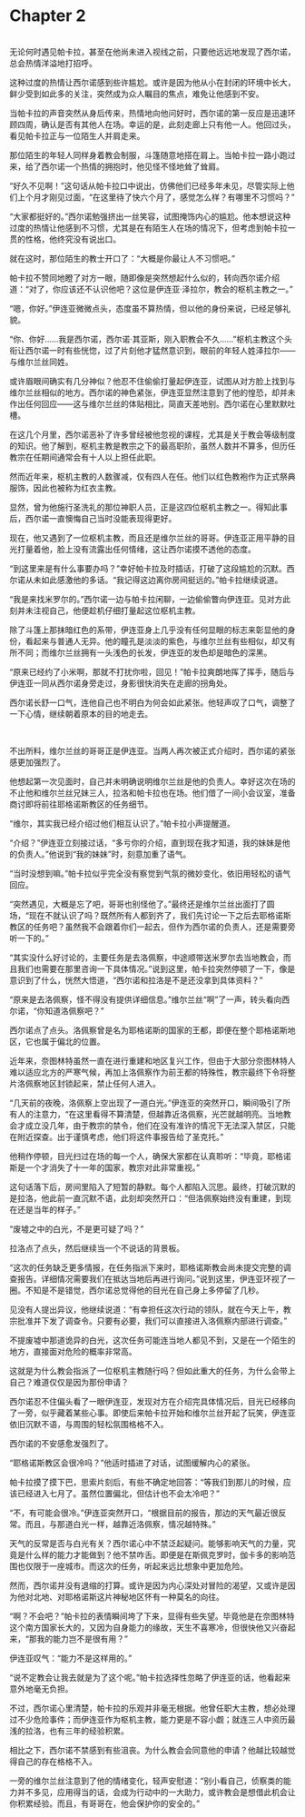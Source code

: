 # Chapter 2

<br>
无论何时遇见帕卡拉，甚至在他尚未进入视线之前，只要他远远地发现了西尔诺，总会热情洋溢地打招呼。

这种过度的热情让西尔诺感到些许尴尬。或许是因为他从小在封闭的环境中长大，鲜少受到如此多的关注，突然成为众人瞩目的焦点，难免让他感到不安。

当帕卡拉的声音突然从身后传来，热情地向他问好时，西尔诺的第一反应是迅速环顾四周，确认是否有其他人在场。幸运的是，此刻走廊上只有他一人。他回过头，看见帕卡拉正与一位陌生人并肩走来。

那位陌生的年轻人同样身着教会制服，斗篷随意地搭在肩上。当帕卡拉一路小跑过来，给了西尔诺一个热情的拥抱时，他见怪不怪地耸了耸肩。

“好久不见啊！”这句话从帕卡拉口中说出，仿佛他们已经多年未见，尽管实际上他们上个月才刚见过面，“在这里待了快六个月了，感觉怎么样？有哪里不习惯吗？”

“大家都挺好的。”西尔诺勉强挤出一丝笑容，试图掩饰内心的尴尬。他本想说这种过度的热情让他感到不习惯，尤其是在有陌生人在场的情况下，但考虑到帕卡拉一贯的性格，他终究没有说出口。

就在这时，那位陌生的教士开口了：“大概是你最让人不习惯吧。”

帕卡拉不赞同地瞪了对方一眼，随即像是突然想起什么似的，转向西尔诺介绍道：“对了，你应该还不认识他吧？这位是伊连亚·泽拉尔，教会的枢机主教之一。”

“嗯，你好。”伊连亚微微点头，态度虽不算热情，但以他的身份来说，已经足够礼貌。

“你、你好……我是西尔诺，西尔诺·其亚斯，刚入职教会不久……”枢机主教这个头衔让西尔诺一时有些恍惚，过了片刻他才猛然意识到，眼前的年轻人姓泽拉尔——与维尔兰丝同姓。

或许眉眼间确实有几分神似？他忍不住偷偷打量起伊连亚，试图从对方脸上找到与维尔兰丝相似的地方。西尔诺的神色紧张，伊连亚显然注意到了他的惶恐，却并未作出任何回应——这与维尔兰丝的体贴相比，简直天差地别。西尔诺在心里默默吐槽。

在这几个月里，西尔诺恶补了许多曾经被他忽视的课程，尤其是关于教会等级制度的知识。他了解到，枢机主教是教宗之下的最高职阶，虽然人数并不算多，但历任教宗在任期间通常会有十人以上担任此职。

然而近年来，枢机主教的人数骤减，仅有四人在任。他们以红色教袍作为正式祭典服饰，因此也被称为红衣主教。

显然，曾为他施行圣洗礼的那位神职人员，正是这四位枢机主教之一。得知此事后，西尔诺一直懊悔自己当时没能表现得更好。

现在，他又遇到了一位枢机主教，而且还是维尔兰丝的哥哥。伊连亚正用平静的目光打量着他，脸上没有流露出任何情绪，这让西尔诺摸不透他的态度。

“到这里来是有什么事要办吗？”幸好帕卡拉及时插话，打破了这段尴尬的沉默。西尔诺从未如此感激他的多话。“我记得这边离你房间挺远的。”帕卡拉继续说道。

“我是来找米罗尔的。”西尔诺一边与帕卡拉闲聊，一边偷偷瞥向伊连亚。见对方此刻并未注视自己，他便趁机仔细打量起这位枢机主教。

除了斗篷上那抹暗红色的系带，伊连亚身上几乎没有任何显眼的标志来彰显他的身份，看起来与普通人无异。他的瞳孔是淡淡的紫色，与维尔兰丝有些相似，却又有所不同；而维尔兰丝拥有一头浅色的长发，伊连亚的发色却是暗色的深黑。

“原来已经约了小米啊，那就不打扰你啦，回见！”帕卡拉爽朗地挥了挥手，随后与伊连亚一同从西尔诺身旁走过，身影很快消失在走廊的拐角处。

西尔诺长舒一口气，连他自己也不明白为何会如此紧张。他轻声叹了口气，调整了一下心情，继续朝着原本的目的地走去。

<br>

不出所料，维尔兰丝的哥哥正是伊连亚。当两人再次被正式介绍时，西尔诺的紧张感更加强烈了。

他想起第一次见面时，自己并未明确说明维尔兰丝是他的负责人。幸好这次在场的不止他和维尔兰丝兄妹三人，拉洛和帕卡拉也在场。他们借了一间小会议室，准备商讨即将前往耶格诺斯教区的任务细节。

“维尔，其实我已经介绍过他们相互认识了。”帕卡拉小声提醒道。

“介绍？”伊连亚立刻接过话，“多亏你的介绍，直到现在我才知道，我的妹妹是他的负责人。”他说到“我的妹妹”时，刻意加重了语气。

“当时没想到嘛。”帕卡拉似乎完全没有察觉到气氛的微妙变化，依旧用轻松的语气回应。

“突然遇见，大概是忘了吧，哥哥也别怪他了。”最终还是维尔兰丝出面打了圆场，“现在不就认识了吗？既然所有人都到齐了，我们先讨论一下之后去耶格诺斯教区的任务吧？虽然我不会跟着你们一起去，但作为西尔诺的负责人，还是需要旁听一下的。”

“其实没什么好讨论的，主要任务是去洛佩察，中途顺带送米罗尔去当地教会，而且我们也需要在那里咨询一下具体情况。”说到这里，帕卡拉突然停顿了一下，像是意识到了什么，恍然大悟道，“西尔诺和拉洛是不是还没拿到具体资料？”

“原来是去洛佩察，怪不得没有提供详细信息。”维尔兰丝“啊”了一声，转头看向西尔诺，“你知道洛佩察吧？”

西尔诺点了点头。洛佩察曾是名为耶格诺斯的国家的王都，即便在整个耶格诺斯地区，它也属于偏北的位置。

近年来，奈图林特虽然一直在进行重建和地区复兴工作，但由于大部分奈图林特人难以适应北方的严寒气候，再加上洛佩察作为前王都的特殊性，教宗最终下令将整片洛佩察地区封锁起来，禁止任何人进入。

“几天前的夜晚，洛佩察上空出现了一道白光。”伊连亚的突然开口，瞬间吸引了所有人的注意力，“在这里看得不算清楚，但越靠近洛佩察，光芒就越明亮。当地教会才成立没几年，由于教宗的禁令，他们在没有准许的情况下无法深入禁区，只能在附近探查。出于谨慎考虑，他们将这件事报告给了圣克托。”

他稍作停顿，目光扫过在场的每一个人，确保大家都在认真聆听：“毕竟，耶格诺斯是一个才消失了十一年的国家，教宗对此非常重视。”

这句话落下后，房间里陷入了短暂的静默。每个人都陷入沉思。最终，打破沉默的是拉洛，他此前一直沉默不语，此刻却突然开口：“但洛佩察始终没有重建，到现在还是当年的样子。”

“废墟之中的白光，不是更可疑了吗？”

拉洛点了点头，然后继续当一个不说话的背景板。

“这次的任务缺乏更多情报，在任务指派下来时，耶格诺斯教会尚未提交完整的调查报告。详细情况需要我们在抵达当地后再进行询问。”说到这里，伊连亚环视了一圈。不知是不是错觉，西尔诺总觉得他的目光在自己身上多停留了几秒。

见没有人提出异议，他继续说道：“有幸担任这次行动的领队，就在今天上午，教宗批准并下发了调查令。只要有必要，我们可以直接进入洛佩察内部进行调查。”

不提废墟中那道诡异的白光，这次任务可能连当地人都见不到，又是在一个陌生的地方，直接面对危险的概率非常高。

这就是为什么教会指派了一位枢机主教随行吗？但如此重大的任务，为什么会带上自己？难道仅仅是因为那份申请？

西尔诺忍不住偏头看了一眼伊连亚，发现对方在介绍完具体情况后，目光已经移向了一旁，似乎藏着某些心事。即使后来帕卡拉开始和维尔兰丝开起了玩笑，伊连亚依旧沉默不语，与周围的轻松氛围格格不入。

西尔诺的不安感愈发强烈了。

“耶格诺斯教区会很冷吗？”他适时插进了对话，试图缓解内心的紧张。

帕卡拉摸了摸下巴，思索片刻后，有些不确定地回答：“等我们到那儿的时候，应该已经进入七月了。虽然位置偏北，但估计也不会太冷吧？”

“不，有可能会很冷。”伊连亚突然开口，“根据目前的报告，那边的天气最近很反常。而且，与那道白光一样，越靠近洛佩察，情况越特殊。”

天气的反常是否与白光有关？西尔诺心中不禁泛起疑问。能够影响天气的力量，究竟是什么样的能力才能做到？他不禁咋舌。即便是在斯佩克罗时，伽卡多的影响范围也仅限于一座城市。而这次的任务，听起来远比想象中更加危险。

然而，西尔诺并没有退缩的打算。或许是因为内心深处对冒险的渴望，又或许是因为他对北地、对耶格诺斯这片神秘地区怀有一种莫名的向往。

“啊？不会吧？”帕卡拉的表情瞬间垮了下来，显得有些失望。毕竟他是在奈图林特这个南方国家长大的，又因为自身能力的缘故，天生不喜寒冷，但很快他又兴奋起来，“那我的能力岂不是很有用？”

伊连亚叹气：“能力不是这样用的。”

“说不定教会让我去就是为了这个呢。”帕卡拉选择性忽略了伊连亚的话，他看起来意外地毫无负担。

不过，西尔诺心里清楚，帕卡拉的乐观并非毫无根据。他曾任职大主教，想必处理过不少危险事件；而伊连亚作为枢机主教，能力更是不容小觑；就连三人中资历最浅的拉洛，也有三年的经验积累。

相比之下，西尔诺不禁感到有些沮丧。为什么教会会同意他的申请？他越比较越觉得自己的存在格格不入。

一旁的维尔兰丝注意到了他的情绪变化，轻声安慰道：“别小看自己，侦察类的能力并不多见，应用得当的话，会成为行动中的一大助力，或许教会是想借此机会让你积累经验。而且，有哥哥在，他会保护你的安全的。”
